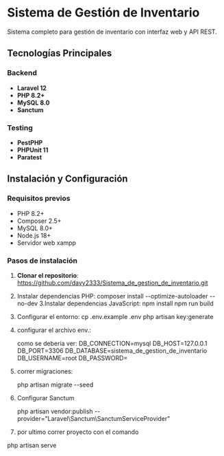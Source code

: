 # Sistema de Gestión de Inventario



Sistema completo para gestión de inventario con interfaz web y API REST.

## Tecnologías Principales

### Backend
- **Laravel 12** 
- **PHP 8.2+**  
- **MySQL 8.0** 
- **Sanctum** 

### Testing
- **PestPHP** 
- **PHPUnit 11** 
- **Paratest** 

##  Instalación y Configuración

### Requisitos previos
- PHP 8.2+
- Composer 2.5+
- MySQL 8.0+
- Node.js 18+ 
- Servidor web xampp

### Pasos de instalación

1. **Clonar el repositorio**:
     https://github.com/davy2333/Sistema_de_gestion_de_inventario.git
2. Instalar dependencias PHP:
     composer install --optimize-autoloader --no-dev
3.Instalar dependencias JavaScript:
    npm install
    npm run build
4. Configurar el entorno:
   cp .env.example .env
    php artisan key:generate
5. configurar el archivo env.:

   como se deberia ver:
DB_CONNECTION=mysql
DB_HOST=127.0.0.1
DB_PORT=3306
DB_DATABASE=sistema_de_gestion_de_inventario
DB_USERNAME=root
DB_PASSWORD=

6. correr migraciones:
   
   php artisan migrate --seed
8. Configurar Sanctum
   
   php artisan vendor:publish --provider="Laravel\Sanctum\SanctumServiceProvider"
10. por ultimo correr proyecto con el comando
    
   php artisan serve
